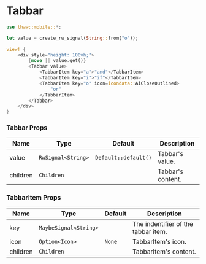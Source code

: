 # Tabbar

```rust
use thaw::mobile::*;

let value = create_rw_signal(String::from("o"));

view! {
    <div style="height: 100vh;">
        {move || value.get()}
        <Tabbar value>
            <TabbarItem key="a">"and"</TabbarItem>
            <TabbarItem key="i">"if"</TabbarItem>
            <TabbarItem key="o" icon=icondata::AiCloseOutlined>
                "or"
            </TabbarItem>
        </Tabbar>
    </div>
}
```

### Tabbar Props

| Name     | Type               | Default              | Description       |
| -------- | ------------------ | -------------------- | ----------------- |
| value    | `RwSignal<String>` | `Default::default()` | Tabbar's value.   |
| children | `Children`         |                      | Tabbar's content. |

### TabbarItem Props

| Name     | Type                  | Default | Description                         |
| -------- | --------------------- | ------- | ----------------------------------- |
| key      | `MaybeSignal<String>` |         | The indentifier of the tabbar item. |
| icon     | `Option<Icon>`        | `None`  | TabbarItem's icon.                  |
| children | `Children`            |         | TabbarItem's content.               |
